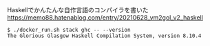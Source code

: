 Haskellでかんたんな自作言語のコンパイラを書いた  
https://memo88.hatenablog.com/entry/20210628_vm2gol_v2_haskell

```
$ ./docker_run.sh stack ghc -- --version
The Glorious Glasgow Haskell Compilation System, version 8.10.4
```
